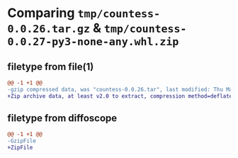 # Comparing `tmp/countess-0.0.26.tar.gz` & `tmp/countess-0.0.27-py3-none-any.whl.zip`

## filetype from file(1)

```diff
@@ -1 +1 @@
-gzip compressed data, was "countess-0.0.26.tar", last modified: Thu May  4 00:11:45 2023, max compression
+Zip archive data, at least v2.0 to extract, compression method=deflate
```

## filetype from diffoscope

```diff
@@ -1 +1 @@
-GzipFile
+ZipFile
```

